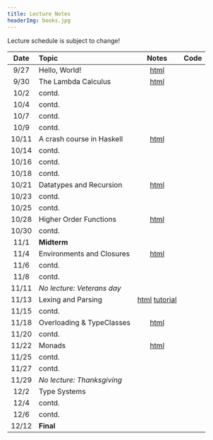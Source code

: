 ```yaml
---
title: Lecture Notes
headerImg: books.jpg
---
```


Lecture schedule is subject to change!

| Date       | Topic                           | Notes                     |  Code         |
|:----------:|:--------------------------------|:-------------------------:|:-------------:|
| 9/27       | Hello, World!                   | [html][lec0]              |               |            
| 9/30       | The Lambda Calculus             | [html][lec1]              |               |
| 10/2       | contd.                          |                           |               |
| 10/4       | contd.                          |                           |               |
| 10/7       | contd.                          |                           |               |
| 10/9       | contd.                          |                           |               |
| 10/11      | A crash course in Haskell       | [html][lec2]              |               |
| 10/14      | contd.                          |                           |               |
| 10/16      | contd.                          |                           |               |
| 10/18      | contd.                          |                           |               |
| 10/21      | Datatypes and Recursion         | [html][lec3]              |               |
| 10/23      | contd.                          |                           |               |
| 10/25      | contd.                          |                           |               |
| 10/28      | Higher Order Functions          |  [html][lec4]             |               |
| 10/30      | contd.                          |                           |               |
| 11/1       | **Midterm**                     |                           |               |
| 11/4       | Environments and Closures       |  [html][lec5]             |               |
| 11/6       | contd.                          |                           |               |
| 11/8       | contd.                          |                           |               |
| 11/11      | *No lecture: Veterans day*      |                           |               |
| 11/13      | Lexing and Parsing              |  [html][lec6] [tutorial][parsing] |       |
| 11/15      | contd.                          |                           |               |
| 11/18      | Overloading & TypeClasses       |  [html][lec7]             |               |
| 11/20      | contd.                          |                           |               |
| 11/22      | Monads                          |  [html][lec8]             |               |
| 11/25      | contd.                          |                           |               |
| 11/27      | contd.                          |                           |               |
| 11/29      | *No lecture: Thanksgiving*      |                           |               |
| 12/2       | Type Systems                    |                           |               |
| 12/4       | contd.                          |                           |               |
| 12/6       | contd.                          |                           |               |
| 12/12      | **Final**                       |                           |               |


<!--
## Discussions

| Date       | Topic                    | Slides        | 
|:----------:|:-------------------------|:-------------:|
| 1/14       | Lambda Calculus          | [pdf][disc1]  |
| 2/25       | Nano: Parsing and Eval   | [pdf][disc5]  |
| 3/4        | Type checking tips       | [pdf][disc6]  |
| 3/11       | Final Review             | [pdf][discFinal] |
-->


[lec0]: lectures/00-hello.html
[lec1]: lectures/01-lambda.html
[lec2]: lectures/02-haskell.html
[lec3]: lectures/03-datatypes.html
[lec4]: lectures/04-hof.html
[lec5]: lectures/05-closure.html
[lec6]: lectures/06-parsing.html
[lec7]: lectures/07-classes.html
[lec8]: lectures/08-monads.html

[disc1]: /static/raw/disc1-lambda_calc.pdf
[disc5]: /static/raw/disc5-parsing.pdf
[disc6]: /static/raw/disc-pa5tips.pdf
[discFinal]: /static/raw/final-disc.pdf

[parsing]: https://github.com/cse130-sp18/arith

[elsa]: https://github.com/ucsd-progsys/elsa
[intro]: /static/raw/Intro.hs
[datatypes]: /static/raw/Datatypes.hs
[tail]: /static/raw/Tail.hs

[midterm]: /static/raw/130-midterm-wi19.pdf
[midterm-sol]: /static/raw/130-midterm-wi19-solution.pdf
[final-prep]: /static/raw/appendix.pdf
[final]: /static/raw/130-final-wi19.pdf
[final-sol]: /static/raw/130-final-wi19-solution.pdf
